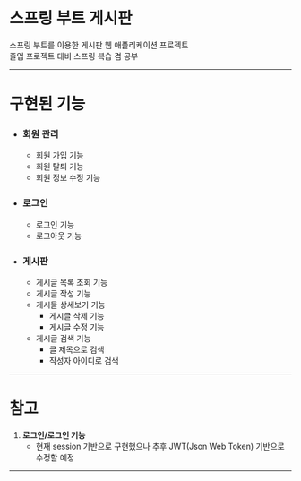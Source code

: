 # 스프링 부트 게시판
스프링 부트를 이용한 게시판 웹 애플리케이션 프로젝트<br/>
졸업 프로젝트 대비 스프링 복습 겸 공부
***

# 구현된 기능
* ### 회원 관리
	* 회원 가입 기능
	* 회원 탈퇴 기능
	* 회원 정보 수정 기능

* ### 로그인
	* 로그인 기능
	* 로그아웃 기능

* ### 게시판
	* 게시글 목록 조회 기능
	* 게시글 작성 기능
	* 게시물 상세보기 기능
		* 게시글 삭제 기능
		* 게시글 수정 기능
	* 게시글 검색 기능
		* 글 제목으로 검색
		* 작성자 아이디로 검색

***
# 참고
1. <b>로그인/로그인 기능</b>
	* 현재 session 기반으로 구현했으나 추후 JWT(Json Web Token) 기반으로 수정할 예정

***
